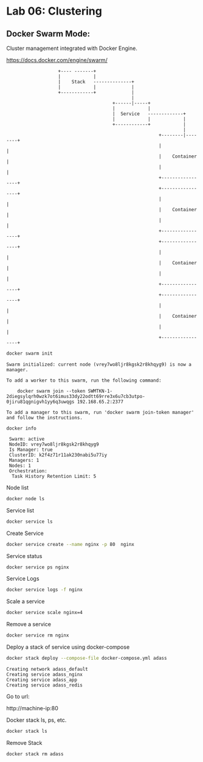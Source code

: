 # Lab 06: Clustering 

## Docker Swarm Mode:

Cluster management integrated with Docker Engine.

https://docs.docker.com/engine/swarm/

                       +---- -------+
                       |            |                              
                       |    Stack   --------------+                            
                       |            |             |                            
                       +------------+             |                            
                                                  |                            
                                           +------|-----+                      
                                           |            |                      
                                           |  Service   -------------+         
                                           |            |            |         
                                           +------------+            |         
                                                                     |         
                                                            +--------|--------+
                                                            |                 |
                                                            |    Container    |
                                                            |                 |
                                                            +-----------------+
                                                            +-----------------+
                                                            |                 |
                                                            |    Container    |
                                                            |                 |
                                                            +-----------------+
                                                            +-----------------+
                                                            |                 |
                                                            |    Container    |
                                                            |                 |
                                                            +-----------------+
                                                            +-----------------+
                                                            |                 |
                                                            |    Container    |
                                                            |                 |
                                                            +-----------------+


```bash
docker swarm init
```

```data
Swarm initialized: current node (vrey7wo8ljr8kgsk2r8khqyg9) is now a manager.

To add a worker to this swarm, run the following command:

    docker swarm join --token SWMTKN-1-2diegsylqrh0wzk7ot6imus33dy22odtt69rre3x6u7cb3utpo-0jiru81qgnigvh1yy6q3uwqgs 192.168.65.2:2377

To add a manager to this swarm, run 'docker swarm join-token manager' and follow the instructions.
```


```vim
docker info 
```

```vim
 Swarm: active
 NodeID: vrey7wo8ljr8kgsk2r8khqyg9
 Is Manager: true
 ClusterID: k2f4z71r11ak230nabi5u77iy
 Managers: 1
 Nodes: 1
 Orchestration:
  Task History Retention Limit: 5
```

Node list

```bash
docker node ls
```

Service list

```bash
docker service ls
```

Create Service
```bash
docker service create --name nginx -p 80  nginx
```

Service status

```bash
docker service ps nginx
```

Service Logs
```bash
docker service logs -f nginx
```

Scale a service
```bash
docker service scale nginx=4
```
Remove a service
```bash
docker service rm nginx
```

Deploy a stack of service using docker-compose
```bash
docker stack deploy --compose-file docker-compose.yml adass
```

```text
Creating network adass_default
Creating service adass_nginx
Creating service adass_app
Creating service adass_redis
```

Go to url:

http://machine-ip:80


Docker stack ls, ps, etc.

```bash
docker stack ls
```

Remove Stack
```bash
docker stack rm adass
```


